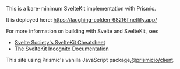 This is a bare-minimum SvelteKit implementation with Prismic.

It is deployed here: https://laughing-colden-682f6f.netlify.app/

For more information on building with Svelte and SvelteKit, see:

- [Svelte Society's SvelteKit Cheatsheet](https://sveltesociety.dev/cheatsheet/)
- [The SvelteKit Incognito Documentation](https://sk-incognito.vercel.app/learn/everything)

This site using Prismic's vanilla JavaScript package,[@prismicio/client](https://prismic.io/docs/technologies/prismic-dom-technical-reference).
